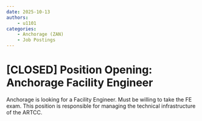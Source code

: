 ```yaml
---
date: 2025-10-13
authors:
    - u1101
categories:
    - Anchorage (ZAN)
    - Job Postings
---
```

# [CLOSED] Position Opening: Anchorage Facility Engineer
Anchorage is looking for a Facility Engineer. Must be willing to take the FE exam. This position is responsible for managing the technical infrastructure of the ARTCC.